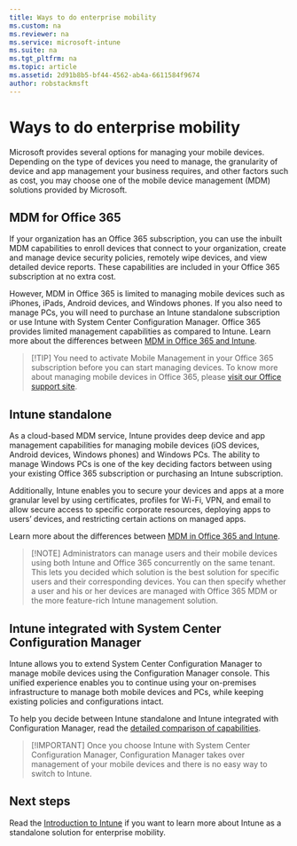 ```yaml
---
title: Ways to do enterprise mobility
ms.custom: na
ms.reviewer: na
ms.service: microsoft-intune
ms.suite: na
ms.tgt_pltfrm: na
ms.topic: article
ms.assetid: 2d91b8b5-bf44-4562-ab4a-6611584f9674
author: robstackmsft
---
```

# Ways to do enterprise mobility

Microsoft provides several options for managing your mobile devices. Depending on the type of devices you need to manage, the granularity of device and app management your business requires, and other factors such as cost, you may choose one of the mobile device management (MDM) solutions provided by Microsoft.

## MDM for Office 365

If your organization has an Office 365 subscription, you can use the inbuilt MDM capabilities to enroll devices that connect to your organization, create and manage device security policies, remotely wipe devices, and view detailed device reports. These capabilities are included in your Office 365 subscription at no extra cost.

However, MDM in Office 365 is limited to managing mobile devices such as iPhones, iPads, Android devices, and Windows phones. If you also need to manage PCs, you will need to purchase an Intune standalone subscription or use Intune with System Center Configuration Manager. Office 365 provides limited management capabilities as compared to Intune. Learn more about the differences between [MDM in Office 365 and Intune](choose-between-intune-and-mdm-for-office-365.md). <!--testing a same-journey link. just filename.md -->

>[!TIP] You need to activate Mobile Management in your Office 365 subscription before you can start managing devices. To know more about managing mobile devices in Office 365, please [visit our Office support site](https://technet.microsoft.com/library/ms.o365.cc.devicepolicysupporteddevice.aspx).

## Intune standalone

As a cloud-based MDM service, Intune provides deep device and app management capabilities for managing mobile devices (iOS devices, Android devices, Windows phones) and Windows PCs. The ability to manage Windows PCs is one of the key deciding factors between using your existing Office 365 subscription or purchasing an Intune subscription.

Additionally, Intune enables you to secure your devices and apps at a more granular level by using certificates, profiles for Wi-Fi, VPN, and email to allow secure access to specific corporate resources, deploying apps to users’ devices, and restricting certain actions on managed apps.  

Learn more about the differences between [MDM in Office 365 and Intune](choose-between-intune-and-mdm-for-office-365.html).<!--testing a same-journey link. just filename.html -->

>[!NOTE] Administrators can manage users and their mobile devices using both Intune and Office 365 concurrently on the same tenant. This lets you decided which solution is the best solution for specific users and their corresponding devices. You can then specify whether a user and his or her devices are managed with Office 365 MDM or the more feature-rich Intune management solution.

## Intune integrated with System Center Configuration Manager
Intune allows you to extend System Center Configuration Manager to manage mobile devices using the Configuration Manager console. This unified experience enables you to continue using your on-premises infrastructure to manage both mobile devices and PCs, while keeping existing policies and configurations intact.  

To help you decide between Intune standalone and Intune integrated with Configuration Manager, read the [detailed comparison of capabilities](choose-between-intune-and-hybrid.html).

>[!IMPORTANT] Once you choose Intune with System Center Configuration Manager, Configuration Manager takes over management of your mobile devices and there is no easy way to switch to Intune.

## Next steps
Read the [Introduction to Intune](introduction-to-microsoft-intune.html) if you want to learn more about Intune as a standalone solution for enterprise mobility.
